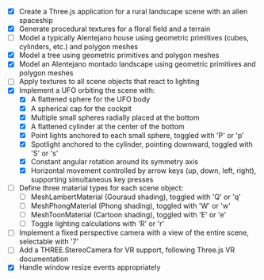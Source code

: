 * [X] Create a Three.js application for a rural landscape scene with an alien spaceship
* [X] Generate procedural textures for a floral field and a terrain
* [ ] Model a typically Alentejano house using geometric primitives (cubes, cylinders, etc.) and polygon meshes
* [X] Model a tree using geometric primitives and polygon meshes
* [X] Model an Alentejano montado landscape using geometric primitives and polygon meshes
* [ ] Apply textures to all scene objects that react to lighting
* [X] Implement a UFO orbiting the scene with:
  * [X] A flattened sphere for the UFO body
  * [X] A spherical cap for the cockpit
  * [X] Multiple small spheres radially placed at the bottom
  * [X] A flattened cylinder at the center of the bottom
  * [X] Point lights anchored to each small sphere, toggled with 'P' or 'p'
  * [X] Spotlight anchored to the cylinder, pointing downward, toggled with 'S' or 's'
  * [X] Constant angular rotation around its symmetry axis
  * [X] Horizontal movement controlled by arrow keys (up, down, left, right), supporting simultaneous key presses
* [ ] Define three material types for each scene object:
  * [ ] MeshLambertMaterial (Gouraud shading), toggled with 'Q' or 'q'
  * [ ] MeshPhongMaterial (Phong shading), toggled with 'W' or 'w'
  * [ ] MeshToonMaterial (Cartoon shading), toggled with 'E' or 'e'
  * [ ] Toggle lighting calculations with 'R' or 'r'
* [ ] Implement a fixed perspective camera with a view of the entire scene, selectable with '7'
* [ ] Add a THREE.StereoCamera for VR support, following Three.js VR documentation
* [X] Handle window resize events appropriately
